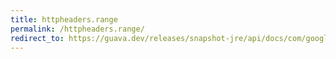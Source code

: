 ```yaml
---
title: httpheaders.range
permalink: /httpheaders.range/
redirect_to: https://guava.dev/releases/snapshot-jre/api/docs/com/google/common/net/HttpHeaders.html#RANGE
---
```

